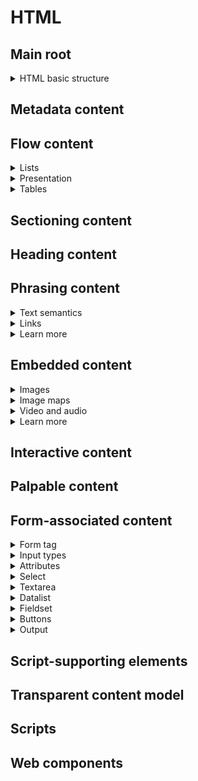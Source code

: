 # HTML

## Main root
<details>
<summary>HTML basic structure</summary>

- `<html>` represents the root (top-level element)
```HTML
<!doctype html>
<html>
  <head>
    <meta charset="utf-8">
    <meta name="viewport" content="width=device-width, initial-scale=1">
    <!-- optional: start -->
    <meta name="keywords" content="...">
    <meta name="description" content="...">
    <!-- optional: end -->
    <title>Title</title>
    <link href="#" rel="stylesheet">
  </head>
  <body>
  </body>
</html>
```

</details>

## Metadata content

## Flow content
<details>
<summary>Lists</summary>

```HTML
<!-- start to set the start point -->
<!-- reversed - bool, changes the order -->
<ol start="10" reversed>
  <li></li>
</ol>
```

</details>

<details>
<summary>Presentation</summary>

```HTML
<figure>
  <figcaption>1st or last element inside the figure</figcaption>
</figure>
```

</details>

<details>
<summary>Tables</summary>

```HTML
<!-- by default shrinks to content -->
<table>
  <caption>Always the 1st child</caption>
  <tr>
    <!-- for horizontal expanding, moves right cell, have to delete in html -->
    <td colspan="2"></td>
    <!-- for vertical expanding, moves lower cell in it's own row to right -->
    <td rowspan="2"></td>
  </tr>
</table>
```

</details>

## Sectioning content

## Heading content

## Phrasing content
<details>
<summary>Text semantics</summary>

```HTML
<!-- can cite the e-address also -->
<q cite="https://google.com">Google</q>

<!-- phrasing if contain only phrasing content -->
<ins datetime="2020-09-08">today</ins>
<del datetime="2020-09-07T14:14">yesterday at 14:14</del>

<!-- phrasing always -->
<time datetime="2020-09-06">2 days ago</time>
```

</details>

<details>
<summary>Links</summary>

```HTML
<!-- to avoid fishing -->
<a href="https://google.com" target="_blank" rel="noopener">
```

</details>

<details>
<summary>Learn more</summary>

- [Datetime attribute valid values](https://developer.mozilla.org/en-US/docs/Web/HTML/Element/time)

</details>

## Embedded content
<details>
<summary>Images</summary>

```HTML
<!-- alt is added to only one img of a group, others are "" description -->
<img width="20" height="20" src="star.svg" alt="Rating of 5 stars">
<img width="20" height="20" src="star.svg" alt="">
<img width="20" height="20" src="star.svg" alt="">
<img width="20" height="20" src="star.svg" alt="">
<img width="20" height="20" src="star.svg" alt="">

<!-- for complex images (graphs or alike) with long descriptions -->
<!-- use short and long descriptions -->
<img src="#" alt="Short description" longdesc="#long-desc">
<p id="long-desc">Long description here.</p>
<!--or-->
<img src="#" alt="Short description" aria-labelledby="#long-desc">
<p id="long-desc">Long description here.</p>
<!-- or use figure -->
<figure>
  <img src="#" alt="Short description">
  <figcaption>Long description here.</figcaption>
</figure>
```

</details>

<details>
<summary>Image maps</summary>

- for super strange cases like block-schemes etc
```HTML
<map name="map">
  <!-- defines a hot-spot region on a map, only used within a <map> -->
  <area shape="circle" coords="75,75,75" href="left.html">
</map>
<img usemap="#map" src="#" alt="Map">
```

</details>

<details>
<summary>Video and audio</summary>

```HTML
<!-- preload metadata service data (length, 1 slide) -->
<!-- preload auto - whole video -->
<!-- poster img when not yet loaded -->
<video 
  preload="none/metadata/auto"
  poster="#"
  controls
  autoplay
>
  <!-- first loads first if could be played -->
  <source src="video.webm" type="video/webm">
  <source src="video.mp4" type="video/mp4">
  <source src="" type="MPEG-4/H.264">
  <source src="" type="OGG/Theora">
</video>

<!-- almost like a video -->
<audio controls autoplay>
  <!-- first loads first if could be played -->
  <source src="" type="mp3">
  <source src="" type="ogg">
</audio>
```

</details>

<details>
<summary>Learn more</summary>

- [Video tag on MDN](https://developer.mozilla.org/en-US/docs/Web/HTML/Element/video)

</details>

## Interactive content

## Palpable content

## Form-associated content
<details>
<summary>Form tag</summary>

```HTML
<!-- enctype="multipart/form-data" required for working with files -->
<form enctype="multipart/form-data"></form>
```

</details>

<details>
<summary>Input types</summary>

|Input type|Usage and notes|Level|
|----------|---------------|:---:|
|`hidden`|good for support needs|:deciduous_tree:|
|`file`|- `name` is required<br>- `enctype` on `<form>`is required|:seedling:|
|`image`|- almost = submit + sends the click coordinates on the image<br>- has `alt` and `src` attributes|:seedling:|
|`date`|- for all date types if browser doesn't support, shows text field<br>- with locale|:seedling:|
|`time`|with locale|:seedling:|
|`datetime`|with time zone|:seedling:|
|`datetime-local`|w/o time zone|:seedling:|
|`week`|N of week, year|:seedling:|
|`month`|month + year|:seedling:|
|`number`|- doesn't have min/maxlength<br>- `step="10"` is applied by clicking arrows, out of step = validation error<br>- number keyboard on mobile<br>- has `min="0"` `max="100"` attributes|:deciduous_tree:|
|`search`|almost like text, in some browsers has a cross|:blossom:|
|`range`|- has `min="0"` `max="100"` `step="10"` attributes<br>- still has no multiple handles|:deciduous_tree:|
|`tel`|- good with patterns<br>- tel keyboard on mobile|:blossom:|
|`email`|- native validation for correct urls, emails<br>- proper keyboard on mobile|:deciduous_tree:|
|`url`|same to `email`|:deciduous_tree:|
|`color`|- opens special pallette with colors<br>- if browser doesn't support = text field|:seedling:|

</details>

<details>
<summary>Attributes</summary>

|Attribute|Usage and notes|Level|
|---------|---------------|:---:|
|`autofocus`|only one attribute for the whole page|:blossom:|
|`pattern`|regexp, if incorrect - validation error|:deciduous_tree:|
|`readonly`|can't change but can select and copy, **posts to the server**|:blossom:|
|`disabled`|can't change, focus, select or copy, **doesn't post to the server**|:blossom:|
|`autocomplete`|`on` `off` allow/block browser autocomplete option|:blossom:|

</details>

<details>
<summary>Select</summary>

```HTML
<!-- if multiple - ctrl/cmd to choose with -->
<!-- multiple + size to change height -->
<select multiple size="3">
  <!-- value ? value : text content goes to server -->
  <option value="option-1" selected>Option 1</select>
  <option selected>Option 2</select>
  <optgroup>
    <optgroup>
      <option>Group-inner: Option 1</select>
    </optgroup>
    <option>Group-outer: Option 1</select>
  </optgroup>
</select>
```

</details>

<details>
<summary>Textarea</summary>

```HTML
<!-- rows - strings, cols - symbols -->
<textarea rows="10" cols="100"></textarea>
```

</details>

<details>
<summary>Datalist</summary>

- if input's type != `text`, shows only correct items
```HTML
<input type="text" list="browsers" name="browsers">
<datalist id="browsers">
  <option>Google Chrome</option>
  <option>Mozilla Firefox</option>
  <option>Edge</option>
  <option>Opera</option>
</datalist>
```

</details>

<details>
<summary>Fieldset</summary>

```HTML
<!-- disabled works for all the fields inside -->
<fieldset disabled>
  <legend>Always first child</legend>
</fieldset>
```

</details>

<details>
<summary>Buttons</summary>

```HTML
<!-- name will also get posted to server -->
<button name="button-name">Click</button>
```

</details>

<details>
<summary>Output</summary>

```HTML
<!-- value accessible from js via element.value -->
<output name="some-output">Content here</output>
```

</details>

## Script-supporting elements

## Transparent content model

## Scripts

## Web components
